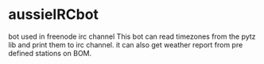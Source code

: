 # aussieIRCbot
bot used in freenode irc channel
This bot can read timezones from the pytz lib and print them to irc channel.
it can also get weather report from pre defined stations on BOM.
